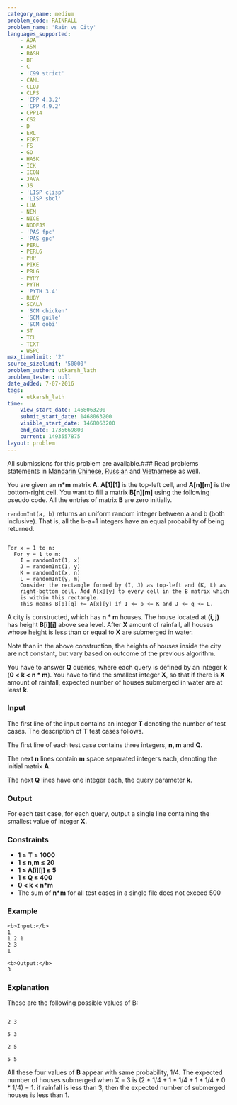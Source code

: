 ```yaml
---
category_name: medium
problem_code: RAINFALL
problem_name: 'Rain vs City'
languages_supported:
    - ADA
    - ASM
    - BASH
    - BF
    - C
    - 'C99 strict'
    - CAML
    - CLOJ
    - CLPS
    - 'CPP 4.3.2'
    - 'CPP 4.9.2'
    - CPP14
    - CS2
    - D
    - ERL
    - FORT
    - FS
    - GO
    - HASK
    - ICK
    - ICON
    - JAVA
    - JS
    - 'LISP clisp'
    - 'LISP sbcl'
    - LUA
    - NEM
    - NICE
    - NODEJS
    - 'PAS fpc'
    - 'PAS gpc'
    - PERL
    - PERL6
    - PHP
    - PIKE
    - PRLG
    - PYPY
    - PYTH
    - 'PYTH 3.4'
    - RUBY
    - SCALA
    - 'SCM chicken'
    - 'SCM guile'
    - 'SCM qobi'
    - ST
    - TCL
    - TEXT
    - WSPC
max_timelimit: '2'
source_sizelimit: '50000'
problem_author: utkarsh_lath
problem_tester: null
date_added: 7-07-2016
tags:
    - utkarsh_lath
time:
    view_start_date: 1468063200
    submit_start_date: 1468063200
    visible_start_date: 1468063200
    end_date: 1735669800
    current: 1493557875
layout: problem
---
```

All submissions for this problem are available.###  Read problems statements in [Mandarin Chinese](http://www.codechef.com/download/translated/SNCKFL16/mandarin/RAINFALL.pdf), [Russian](http://www.codechef.com/download/translated/SNCKFL16/russian/RAINFALL.pdf) and [Vietnamese](http://www.codechef.com/download/translated/SNCKFL16/vietnamese/RAINFALL.pdf) as well.

You are given an **n\*m** matrix **A**. **A\[1\]\[1\]** is the top-left cell, and **A\[n\]\[m\]** is the bottom-right cell. You want to fill a matrix **B\[n\]\[m\]** using the following pseudo code. All the entries of matrix **B** are zero initially.

`randomInt(a, b)` returns an uniform random integer between a and b (both inclusive). That is, all the b-a+1 integers have an equal probability of being returned.


```

For x = 1 to n:
  For y = 1 to m:
    I = randomInt(1, x)
    J = randomInt(1, y)
    K = randomInt(x, n)
    L = randomInt(y, m)
    Consider the rectangle formed by (I, J) as top-left and (K, L) as 
    right-bottom cell. Add A[x][y] to every cell in the B matrix which
    is within this rectangle.
    This means B[p][q] += A[x][y] if I <= p <= K and J <= q <= L.

```
A city is constructed, which has **n \* m** houses. The house located at **(i, j)** has height **B\[i\]\[j\]** above sea level. After **X** amount of rainfall, all houses whose height is less than or equal to **X** are submerged in water.

Note than in the above construction, the heights of houses inside the city are not constant, but vary based on outcome of the previous algorithm.

You have to answer **Q** queries, where each query is defined by an integer **k** (**0 < k < n \* m**). You have to find the smallest integer **X**, so that if there is **X** amount of rainfall, expected number of houses submerged in water are at least **k**.

### Input

The first line of the input contains an integer **T** denoting the number of test cases. The description of **T** test cases follows.

The first line of each test case contains three integers, **n, m** and **Q**.

The next **n** lines contain **m** space separated integers each, denoting the initial matrix **A**.

The next **Q** lines have one integer each, the query parameter **k**.

### Output

For each test case, for each query, output a single line containing the smallest value of integer **X**.

### Constraints

- **1** ≤ **T** ≤ **1000**
- **1 ≤ n,m ≤ 20**
- **1 ≤ A\[i\]\[j\] ≤ 5**
- **1 ≤ Q ≤ 400**
- **0 < k < n\*m**
- The sum of **n\*m** for all test cases in a single file does not exceed 500

### Example

```
<b>Input:</b>
1
1 2 1
2 3
1

<b>Output:</b>
3

```
### Explanation

These are the following possible values of B:

```

2 3

5 3

2 5

5 5

```
All these four values of **B** appear with same probability, 1/4. The expected number of houses submerged when X = 3 is (2 \* 1/4 + 1 \* 1/4 + 1 \* 1/4 + 0 \* 1/4) = 1.
if rainfall is less than 3, then the expected number of submerged houses is less than 1.
